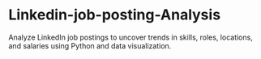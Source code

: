 # Linkedin-job-posting-Analysis
Analyze LinkedIn job postings to uncover trends in skills, roles, locations, and salaries using Python and data visualization.
